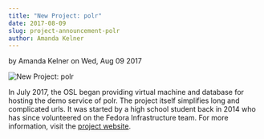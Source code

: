 ```yaml
---
title: "New Project: polr"
date: 2017-08-09
slug: project-announcement-polr
author: Amanda Kelner
---
```

by Amanda Kelner on Wed, Aug 09 2017

![New Project: polr](/images/NewProjectAdjustedImage.png#blog)

In July 2017, the OSL began providing virtual machine and database for hosting
the demo service of polr. The project itself simplifies long and complicated
urls. It was started by a high school student back in 2014 who has since
volunteered on the Fedora Infrastructure team. For more information, visit the
[project website](https://polrproject.org/).
